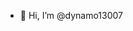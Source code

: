 - 👋 Hi, I’m @dynamo13007


<!---
dynamo13007/dynamo13007 is a ✨ special ✨ repository because its `README.md` (this file) appears on your GitHub profile.
You can click the Preview link to take a look at your changes.
--->
